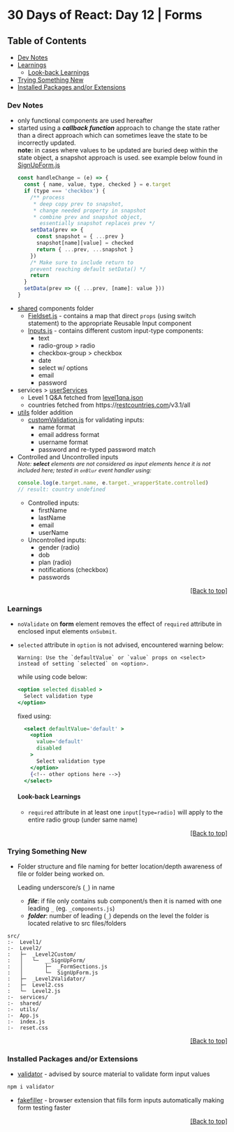<div id="top"></div>

<!-- omit in toc -->
# 30 Days of React: Day 12 | Forms


<!-- omit in toc -->
## Table of Contents
- [Dev Notes](#dev-notes)
- [Learnings](#learnings)
  - [Look-back Learnings](#look-back-learnings)
- [Trying Something New](#trying-something-new)
- [Installed Packages and/or Extensions](#installed-packages-andor-extensions)


### Dev Notes
* only functional components are used hereafter
* started using a ***callback function*** approach to change the state rather than a direct approach which can sometimes leave the state to be incorrectly updated. <br/>**note:** in cases where values to be updated are buried deep within the state object, a snapshot approach is used. see example below found in [SignUpForm.js](./src//Level2/_Level2Custom/__SignUpForm/SignUpForm.js)
  ```javascript
  const handleChange = (e) => {
    const { name, value, type, checked } = e.target
    if (type === 'checkbox') {
      /** process
       * deep copy prev to snapshot,
       * change needed property in snapshot
       * combine prev and snapshot object,
         essentially snapshot replaces prev */
      setData(prev => {
        const snapshot = { ...prev }
        snapshot[name][value] = checked
        return { ...prev, ...snapshot }
      })
      /* Make sure to include return to
      prevent reaching default setData() */
      return
    }
    setData(prev => ({ ...prev, [name]: value }))
  }
  ```
* [shared](./src/shared/) components folder
  * [Fieldset.js](./src/shared/Fieldset.js) - contains a map that direct `props` (using switch statement) to the appropriate Reusable Input component
  * [Inputs.js](./src/shared/Inputs.js) - contains different custom input-type components:
    * text
    * radio-group > radio
    * checkbox-group > checkbox
    * date
    * select w/ options
    * email
    * password
* services > [userServices](./src/services/userServices.js)
  * Level 1 Q&A fetched from [level1qna.json](./public/data/level1qna.json)
  * countries fetched from https://[restcountries.com](https://restcountries.com)/v3.1/all
* [utils](./src/utils/) folder addition
  * [customValidation.js](./src/utils/customValidation.js) for validating inputs:
    * name format
    * email address format
    * username format
    * password and re-typed password match
* Controlled and Uncontrolled inputs
  <small style="font-size: 0.9em; font-style: italic; display: block;">
  Note: <em style="font-weight: bold;">select</em> elements are not considered as input elements hence it is not included here; tested in `onBlur` event handler using:
  </small>
  ```javascript
  console.log(e.target.name, e.target._wrapperState.controlled)
  // result: country undefined
  ```
  * Controlled inputs:
    * firstName
    * lastName
    * email
    * userName
  * Uncontrolled inputs:
    * gender (radio)
    * dob
    * plan (radio)
    * notifications (checkbox)
    * passwords

<div align="right"><a href="#top">[Back to top]</a></div>

### Learnings
* `noValidate` on **form** element removes the effect of `required` attribute in enclosed input elements `onSubmit`.
* `selected` attribute in `option` is not advised, encountered warning below:
  ```console
  Warning: Use the `defaultValue` or `value` props on <select> instead of setting `selected` on <option>.
  ```
  while using code below:
  ```jsx
  <option selected disabled >
    Select validation type
  </option>
  ```
  fixed using:
  ```jsx
    <select defaultValue='default' >
      <option
        value='default'
        disabled
      >
        Select validation type
      </option>
      {<!-- other options here -->}
    </select>
  ```

  #### Look-back Learnings
  * `required` attribute in at least one `input[type=radio]` will apply to the entire radio group (under same name)

<div align="right"><a href="#top">[Back to top]</a></div>

### Trying Something New
* Folder structure and file naming for better location/depth awareness of file or folder being worked on.

  Leading underscore/s (`_`) in name
  * ***file***: if file only contains sub component/s then it is named with one leading `_` (eg. `_components.js`)
  * ***folder***: number of leading (`_`) depends on the level the folder is located relative to src files/folders

```
src/
:-  Level1/
:-  Level2/
:   ├─  _Level2Custom/
:   │   └─  __SignUpForm/
:   │       ├─  _FormSections.js
:   │       └─  SignUpForm.js
:   ├─  _Level2Validator/
:   ├─  Level2.css
:   └─  Level2.js
:-  services/
:-  shared/
:-  utils/
:-  App.js
:-  index.js
:-  reset.css
```

<div align="right"><a href="#top">[Back to top]</a></div>

### Installed Packages and/or Extensions
* [validator](https://github.com/validatorjs/validator.js#validators) -  advised by source material to validate form input values
```bash
npm i validator
```
* [fakefiller](https://fakefiller.com/) - browser extension that fills form inputs automatically making form testing faster

<div align="right"><a href="#top">[Back to top]</a></div>
